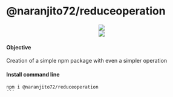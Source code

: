# @naranjito72/reduceoperation

<center><img src="https://img.shields.io/badge/npm-0.0.1-blue"></center>
<center><img src="https://img.shields.io/github/issues/backEndLaVioleta/addReduce"></center>



#### Objective

Creation of a simple npm package with even a simpler operation

#### Install command line

```
npm i @naranjito72/reduceoperation
´´´

